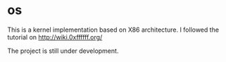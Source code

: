 # os

This is a kernel implementation based on X86 architecture. I followed the tutorial on http://wiki.0xffffff.org/

The project is still under development.